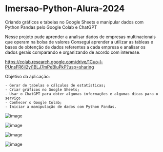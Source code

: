 # Imersao-Python-Alura-2024
Criando gráficos e tabelas no Google Sheets e manipular dados com Python Pandas pelo Google Colab e ChatGPT

Nesse projeto pude aprender a analisar dados de empresas multinacionais que operam na bolsa de valores
Consegui aprender a utilizar as tableas e bases de obtenção de dados referentes a cada empresa e analisar os dados gerais comparando e organizando de acordo com interesse.

https://colab.research.google.com/drive/1Cuo-l-PUnsFR6il2yi1BLJ7mPeBluPkP?usp=sharing

Objetivo da aplicação:

    - Gerar de tabelas e cálculos de estatísticas;
    - Criar gráficos no Google Sheets;
    - Usar o ChatGPT para obter algumas informações e algumas dicas para o serviço
    - Conhecer o Google Colab;
    - Iniciar a manipulação de dados com Python Pandas.



![image](https://github.com/ElcioLS/Imers-o-Python-Alura-2024/assets/89614792/c8078a25-de53-401a-aab0-ba4a2f9bcd9f)

![image](https://github.com/ElcioLS/Imers-o-Python-Alura-2024/assets/89614792/62e78f99-94fc-415e-bff3-c8c2526fef77)

![image](https://github.com/ElcioLS/Imers-o-Python-Alura-2024/assets/89614792/400ba425-256f-40bb-91ea-4a0c26d5d1ed)

![image](https://github.com/ElcioLS/Imers-o-Python-Alura-2024/assets/89614792/44803680-dc89-47e9-bf67-4dfc3f0ec240)





